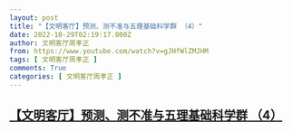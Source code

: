 ```yaml
---
layout: post
title: "【文明客厅】预测、测不准与五理基础科学群 （4）"
date: 2022-10-29T02:19:17.000Z
author: 文明客厅周孝正
from: https://www.youtube.com/watch?v=gJHfWlZMJHM
tags: [ 文明客厅周孝正 ]
comments: True
categories: [ 文明客厅周孝正 ]
---
```

<!--1667009957000-->
[【文明客厅】预测、测不准与五理基础科学群 （4）](https://www.youtube.com/watch?v=gJHfWlZMJHM)
------

<div>

</div>
